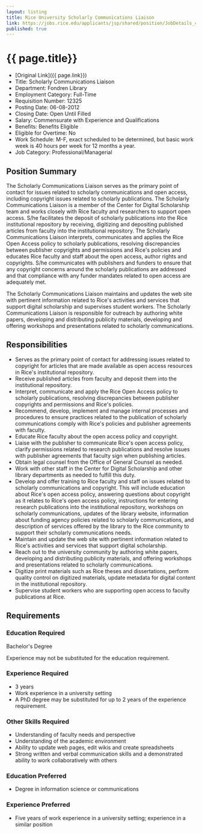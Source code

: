 ```yaml
---
layout: listing
title: Rice University Scholarly Communications Liaison
link: https://jobs.rice.edu/applicants/jsp/shared/position/JobDetails_css.jsp?postingId=158574
published: true
---
```


# {{ page.title}}

* [Original Link]({{ page.link}})
* Title: Scholarly Communications Liaison  
* Department: Fondren Library  
* Employment Category: Full-Time  
* Requisition Number: 12325  
* Posting Date: 06-08-2012  
* Closing Date: Open Until Filled
* Salary: Commensurate with Experience and Qualifications  
* Benefits: Benefits Eligible  
* Eligible for Overtime: No  
* Work Schedule: M-F, exact scheduled to be determined, but basic work week is 40 hours per week for 12 months a year.
* Job Category: Professional/Managerial


## Position Summary

The Scholarly Communications Liaison serves as the primary point of contact for issues related to scholarly communications and open access, including copyright issues related to scholarly publications. The Scholarly Communications Liaison is a member of the Center for Digital Scholarship team and works closely with Rice faculty and researchers to support open access. S/he facilitates the deposit of scholarly publications into the Rice institutional repository by receiving, digitizing and depositing published articles from faculty into the institutional repository. The Scholarly Communications Liaison interprets, communicates and applies the Rice Open Access policy to scholarly publications, resolving discrepancies between publisher copyrights and permissions and Rice's policies and educates Rice faculty and staff about the open access, author rights and copyrights. S/he communicates with publishers and funders to ensure that any copyright concerns around the scholarly publications are addressed and that compliance with any funder mandates related to open access are adequately met. 

The Scholarly Communications Liaison maintains and updates the web site with pertinent information related to Rice's activities and services that support digital scholarship and supervises student workers. The Scholarly Communications Liaison is responsible for outreach by authoring white papers, developing and distributing publicity materials, developing and offering workshops and presentations related to scholarly communications.  

## Responsibilities
* Serves as the primary point of contact for addressing issues related to copyright for articles that are made available as open access resources in Rice's institutional repository.
* Receive published articles from faculty and deposit them into the institutional repository. 
* Interpret, communicate and apply the Rice Open Access policy to scholarly publications, resolving discrepancies between publisher copyrights and permissions and Rice's policies. 
* Recommend, develop, implement and manage internal processes and procedures to ensure practices related to the publication of scholarly communications comply with Rice's policies and publisher agreements with faculty. 
* Educate Rice faculty about the open access policy and copyright. 
* Liaise with the publisher to communicate Rice's open access policy, clarify permissions related to research publications and resolve issues with publisher agreements that faculty sign when publishing articles. 
* Obtain legal counsel from the Office of General Counsel as needed. 
* Work with other staff in the Center for Digital Scholarship and other library departments as needed to fulfill this duty.
* Develop and offer training to Rice faculty and staff on issues related to scholarly communications and copyright. This will include education about Rice's open access policy, answering questions about copyright as it relates to Rice's open access policy, instructions for entering research publications into the institutional repository, workshops on scholarly communications, updates of the library website, information about funding agency policies related to scholarly communications, and description of services offered by the library to the Rice community to support their scholarly communications needs.
* Maintain and update the web site with pertinent information related to Rice's activities and services that support digital scholarship. 
* Reach out to the university community by authoring white papers, developing and distributing publicity materials, and offering workshops and presentations related to scholarly communications.
* Digitize print materials such as Rice theses and dissertations, perform quality control on digitized materials, update metadata for digital content in the institutional repository.
* Supervise student workers who are supporting open access to faculty publications at Rice.

## Requirements

### Education Required
Bachelor's Degree  
 
Experience may not be substituted for the education requirement.  

### Experience Required

* 3 years  
* Work experience in a university setting  
* A PhD degree may be substituted for up to 2 years of the experience requirement.  

### Other Skills Required

* Understanding of faculty needs and perspective 
* Understanding of the academic environment 
* Ability to update web pages, edit wikis and create spreadsheets 
* Strong written and verbal communication skills and a demonstrated ability to work collaboratively with others  

### Education Preferred

* Degree in information science or communications  

### Experience Preferred

* Five years of work experience in a university setting; experience in a similar position